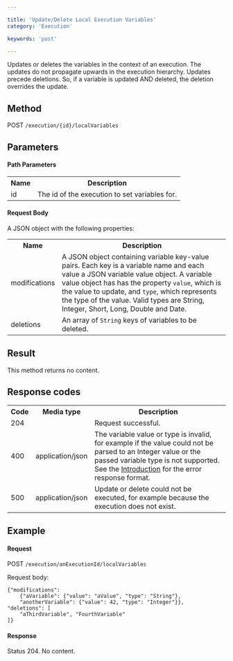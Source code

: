 ```yaml
---

title: 'Update/Delete Local Execution Variables'
category: 'Execution'

keywords: 'post'

---
```



Updates or deletes the variables in the context of an execution. The updates do not propagate upwards in the execution hierarchy.
Updates precede deletions. So, if a variable is updated AND deleted, the deletion overrides the update.


Method
------

POST `/execution/{id}/localVariables`


Parameters
----------

#### Path Parameters

<table class="table table-striped">
  <tr>
    <th>Name</th>
    <th>Description</th>
  </tr>
  <tr>
    <td>id</td>
    <td>The id of the execution to set variables for.</td>
  </tr>
</table>


#### Request Body

A JSON object with the following properties:

<table class="table table-striped">
  <tr>
    <th>Name</th>
    <th>Description</th>
  </tr>
  <tr>
    <td>modifications</td>
    <td>A JSON object containing variable key-value pairs. Each key is a variable name and each value a JSON variable value object.
    A variable value object has has the property <code>value</code>, which is the value to update, and <code>type</code>, which represents the type of the value. Valid types are String, Integer, Short, Long, Double and Date.</td>
  </tr>
  <tr>
    <td>deletions</td>
    <td>An array of <code>String</code> keys of variables to be deleted.</td>
  </tr>
</table>


Result
------

This method returns no content.


Response codes
--------------

<table class="table table-striped">
  <tr>
    <th>Code</th>
    <th>Media type</th>
    <th>Description</th>
  </tr>
  <tr>
    <td>204</td>
    <td></td>
    <td>Request successful.</td>
  </tr>
  <tr>
    <td>400</td>
    <td>application/json</td>
    <td>The variable value or type is invalid, for example if the value could not be parsed to an Integer value or the passed variable type is not supported. See the <a href="ref:#overview-introduction">Introduction</a> for the error response format.</td>
  </tr>
  <tr>
    <td>500</td>
    <td>application/json</td>
    <td>Update or delete could not be executed, for example because the execution does not exist.</td>
  </tr>
</table>

Example
-------

#### Request

POST `/execution/anExecutionId/localVariables`

Request body:

    {"modifications":
        {"aVariable": {"value": "aValue", "type": "String"},
        "anotherVariable": {"value": 42, "type": "Integer"}},
    "deletions": [
        "aThirdVariable", "FourthVariable"
    ]}

#### Response

Status 204. No content.
